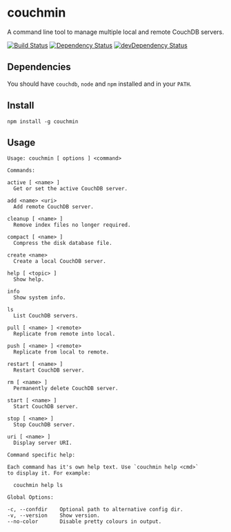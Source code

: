 # couchmin

A command line tool to manage multiple local and remote CouchDB servers.

[![Build Status](https://travis-ci.org/lupomontero/couchmin.svg?branch=master)](https://travis-ci.org/lupomontero/couchmin)
[![Dependency Status](https://david-dm.org/lupomontero/couchmin.svg?style=flat)](https://david-dm.org/lupomontero/couchmin)
[![devDependency Status](https://david-dm.org/lupomontero/couchmin/dev-status.png)](https://david-dm.org/lupomontero/couchmin#info=devDependencies)

## Dependencies

You should have `couchdb`, `node` and `npm` installed and in your `PATH`.

## Install

```
npm install -g couchmin
```

## Usage

```
Usage: couchmin [ options ] <command>

Commands:

active [ <name> ]
  Get or set the active CouchDB server.

add <name> <uri>
  Add remote CouchDB server.

cleanup [ <name> ]
  Remove index files no longer required.

compact [ <name> ]
  Compress the disk database file.

create <name>
  Create a local CouchDB server.

help [ <topic> ]
  Show help.

info
  Show system info.

ls
  List CouchDB servers.

pull [ <name> ] <remote>
  Replicate from remote into local.

push [ <name> ] <remote>
  Replicate from local to remote.

restart [ <name> ]
  Restart CouchDB server.

rm [ <name> ]
  Permanently delete CouchDB server.

start [ <name> ]
  Start CouchDB server.

stop [ <name> ]
  Stop CouchDB server.

uri [ <name> ]
  Display server URI.

Command specific help:

Each command has it's own help text. Use `couchmin help <cmd>`
to display it. For example:

  couchmin help ls

Global Options:

-c, --confdir    Optional path to alternative config dir.
-v, --version    Show version.
--no-color       Disable pretty colours in output.
```

